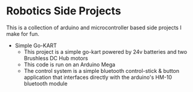 # Robotics Side Projects
This is a collection of arduino and microcontroller based side projects I make for fun.

* Simple Go-KART
	* This project is a simple go-kart powered by 24v batteries and two Brushless DC Hub motors
	* This code is run on an Arduino Mega
	* The control system is a simple bluetooth control-stick & button application that interfaces directly with the arduino's HM-10 bluetooth module
